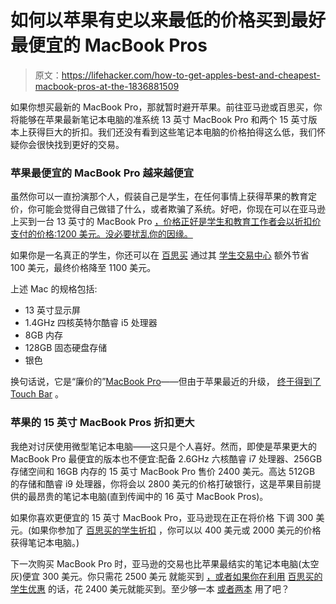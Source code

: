 # 如何以苹果有史以来最低的价格买到最好最便宜的 MacBook Pros

> 原文：<https://lifehacker.com/how-to-get-apples-best-and-cheapest-macbook-pros-at-the-1836881509>

如果你想买最新的 MacBook Pro，那就暂时避开苹果。前往亚马逊或百思买，你将能够在苹果最新笔记本电脑的准系统 13 英寸 MacBook Pro 和两个 15 英寸版本上获得巨大的折扣。我们还没有看到这些笔记本电脑的价格拍得这么低，我们怀疑你会很快找到更好的交易。



### 苹果最便宜的 MacBook Pro 越来越便宜

虽然你可以一直扮演那个人，假装自己是学生，在任何事情上获得苹果的教育定价，你可能会觉得自己做错了什么，或者欺骗了系统。好吧，你现在可以在亚马逊 上买到一台 13 英寸的 MacBook Pro [，价格正好是学生和教育工作者会以折扣价支付的价格:1200 美元。没必要扰乱你的因缘。](https://smile.amazon.com/dp/B07V49JVNH?asc_campaign=InlineText&asc_refurl=https://lifehacker.com/how-to-get-apples-best-and-cheapest-macbook-pros-at-the-1836881509&asc_source=&tag=kinjalifehackerlink-20)

如果你是一名真正的学生，你还可以在 [百思买](https://www.bestbuy.com/site/apple-macbook-pro-13-display-with-touch-bar-intel-core-i5-8gb-memory-128gb-ssd-latest-model-space-gray/5998700.p) 通过其 [学生交易中心](https://www.bestbuy.com/site/back-to-school/college-student-deals/pcmcat276200050000.c?id=pcmcat276200050000) 额外节省 100 美元，最终价格降至 1100 美元。

上述 Mac 的规格包括:

*   13 英寸显示屏
*   1.4GHz 四核英特尔酷睿 i5 处理器
*   8GB 内存
*   128GB 固态硬盘存储
*   银色

换句话说，它是“廉价的”[MacBook Pro](https://www.apple.com/shop/buy-mac/macbook-pro)——但由于苹果最近的升级， [终于得到了 Touch Bar](https://lifehacker.com/heres-everything-apple-changed-with-macbooks-today-1836218640) 。

### 苹果的 15 英寸 MacBook Pros 折扣更大

我绝对讨厌使用微型笔记本电脑——这只是个人喜好。然而，即使是苹果更大的 MacBook Pro 最便宜的版本也不便宜:配备 2.6GHz 六核酷睿 i7 处理器、256GB 存储空间和 16GB 内存的 15 英寸 MacBook Pro 售价 2400 美元。高达 512GB 的存储和酷睿 i9 处理器，你将会以 2800 美元的价格打破银行，这是苹果目前提供的最昂贵的笔记本电脑(直到传闻中的 16 英寸 MacBook Pros)。

如果你喜欢更便宜的 15 英寸 MacBook Pro，亚马逊现在正在将价格 下调 300 美元。(如果你参加了 [百思买的学生折扣](https://www.bestbuy.com/site/apple-macbook-pro-15-4-laptop-intel-core-i7-16gb-memory-amd-radeon-pro-555x-256gb-solid-state-drive-space-gray/5430541.p) ，你可以以 400 美元或 2000 美元的价格获得笔记本电脑。)

下一次购买 MacBook Pro 时，亚马逊的交易也比苹果最结实的笔记本电脑(太空灰)便宜 300 美元。你只需花 2500 美元 就能买到 [，或者如果你在利用](https://smile.amazon.com/Apple-MacBook-9th-generation-Intel-Core-i9-processor/dp/B07S58MHXF/?asc_campaign=InlineText&asc_refurl=https://lifehacker.com/how-to-get-apples-best-and-cheapest-macbook-pros-at-the-1836881509&asc_source=&tag=kinjalifehackerlink-20) [百思买的学生优惠](https://www.bestbuy.com/site/apple-macbook-pro-15-4-laptop-intel-core-i9-16gb-memory-amd-radeon-pro-560x-512gb-solid-state-drive-space-gray/5430578.p) 的话，花 2400 美元就能买到。至少够一本 [或者两本](https://lifehacker.com/the-complete-guide-to-saving-money-on-textbooks-5613591) 用了吧？